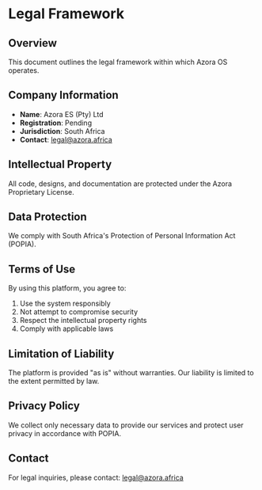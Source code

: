 # Legal Framework

## Overview
This document outlines the legal framework within which Azora OS operates.

## Company Information
- **Name**: Azora ES (Pty) Ltd
- **Registration**: Pending
- **Jurisdiction**: South Africa
- **Contact**: legal@azora.africa

## Intellectual Property
All code, designs, and documentation are protected under the Azora Proprietary License.

## Data Protection
We comply with South Africa's Protection of Personal Information Act (POPIA).

## Terms of Use
By using this platform, you agree to:
1. Use the system responsibly
2. Not attempt to compromise security
3. Respect the intellectual property rights
4. Comply with applicable laws

## Limitation of Liability
The platform is provided "as is" without warranties. Our liability is limited to the extent permitted by law.

## Privacy Policy
We collect only necessary data to provide our services and protect user privacy in accordance with POPIA.

## Contact
For legal inquiries, please contact: legal@azora.africa
